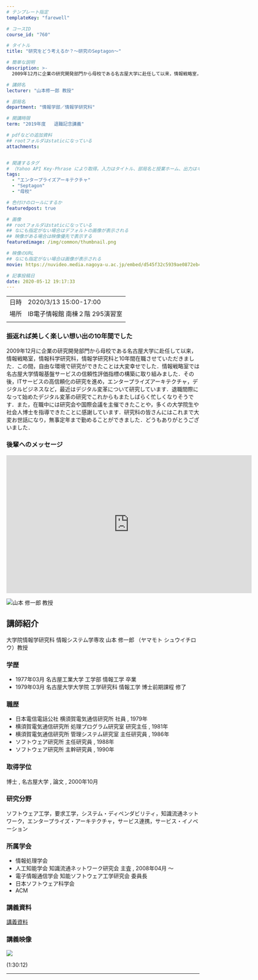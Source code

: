 ```yaml
---
# テンプレート指定
templateKey: "farewell"

# コースID
course_id: "760"

# タイトル
title: "研究をどう考えるか？～研究のSeptagon～"

# 簡単な説明
description: >-
  2009年12月に企業の研究開発部門から母校である名古屋大学に赴任して以来，情報戦略室，情報科学研究科，情報学研究科と10年間在職させていただきました．この間，自由な環境で研究ができたことは大変幸せでした．情報戦略室では名古屋大学情報基盤サービスの信頼性評価指標の構築に取り組みました．その後，ITサービスの高信頼化の研究を進め，エンタープライズアーキテクチャ，デジタルビジネスなど，最近はデジタ ....

# 講師名
lecturer: "山本修一郎 教授"

# 部局名
department: "情報学部／情報学研究科"

# 開講時限
term: "2019年度	退職記念講義"

# pdfなどの追加資料
## rootフォルダはstaticになっている
attachments:


# 関連するタグ
# （Yahoo API Key-Phrase により取得。入力はタイトル、部局名と授業ホーム、出力はキーフレーズ（tags））
tags:
  - "エンタープライズアーキテクチャ"
  - "Septagon"
  - "母校"

# 色付けのロールにするか
featuredpost: true

# 画像
## rootフォルダはstaticになっている
## なにも指定がない場合はデフォルトの画像が表示される
## 映像がある場合は映像優先で表示する
featuredimage: /img/common/thumbnail.png

# 映像のURL
## なにも指定がない場合は画像が表示される
movie: https://nuvideo.media.nagoya-u.ac.jp/embed/d545f32c5939ae0872eb492f11349a1ca5446da4

# 記事投稿日
date: 2020-05-12 19:17:33
---
```


|   |   |
|---|---|
| 日時 | 2020/3/13  15:00-17:00 |
| 場所 | IB電子情報館 南棟２階 295演習室 |
|   |   |


### 振返れば美しく楽しい想い出の10年間でした

2009年12月に企業の研究開発部門から母校である名古屋大学に赴任して以来，情報戦略室，情報科学研究科，情報学研究科と10年間在職させていただきました．この間，自由な環境で研究ができたことは大変幸せでした．情報戦略室では名古屋大学情報基盤サービスの信頼性評価指標の構築に取り組みました．その後，ITサービスの高信頼化の研究を進め，エンタープライズアーキテクチャ，デジタルビジネスなど，最近はデジタル変革について研究しています．退職間際になって始めたデジタル変革の研究でこれからもまたしばらく忙しくなりそうです．また，在職中には研究会や国際会議を主催できたことや，多くの大学院生や社会人博士を指導できたことに感謝しています．研究科の皆さんにはこれまで大変お世話になり，無事定年まで勤めることができました．どうもありがとうございました．

### 後輩へのメッセージ

<iframe src="https://nuvideo.media.nagoya-u.ac.jp/embed/80b6e594c5afa3b9c51509be7377a4f044008927" width="640" height="360" frameborder="0" allowfullscreen></iframe>


![山本 修一郎 教授](https://ocw.nagoya-u.jp/files/760/photo.jpg) 

## 講師紹介

大学院情報学研究科  情報システム学専攻
山本 修一郎 （ヤマモト シュウイチロウ）教授

### 学歴

* 1977年03月  名古屋工業大学  工学部  情報工学  卒業
* 1979年03月  名古屋大学大学院  工学研究科  情報工学  博士前期課程  修了

### 職歴

* 日本電信電話公社 横須賀電気通信研究所 社員 , 1979年
* 横須賀電気通信研究所 処理プログラム研究室 研究主任 , 1981年
* 横須賀電気通信研究所 管理システム研究室 主任研究員 , 1986年
* ソフトウェア研究所 主任研究員 , 1988年
* ソフトウェア研究所 主幹研究員 , 1990年

### 取得学位

博士 , 名古屋大学 , 論文 , 2000年10月

### 研究分野

ソフトウェア工学，要求工学，システム・ディペンダビリティ，知識流通ネットワーク，エンタープライズ・アーキテクチャ，サービス連携，サービス・イノベーション

### 所属学会

* 情報処理学会
* 人工知能学会  知識流通ネットワーク研究会 主査 , 2008年04月 ～
* 電子情報通信学会  知能ソフトウェア工学研究会 委員長
* 日本ソフトウェア科学会
* ACM



### 講義資料

[講義資料](https://ocw.nagoya-u.jp/files/760/material.pdf) 

### 講義映像

<a target="_blank" href="https://nuvideo.media.nagoya-u.ac.jp/embed/d545f32c5939ae0872eb492f11349a1ca5446da4">![](https://ocw.nagoya-u.jp/files/760/lecture_thumb.png) </a>

(1:30:12)


-----